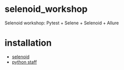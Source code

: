 # selenoid_workshop
Selenoid workshop: Pytest + Selene + Selenoid + Allure


# installation
- [selenoid](https://aerokube.com/cm/latest/#_quick_start_guide) 
- [python staff](https://medium.com/@briantorresgil/definitive-guide-to-python-on-mac-osx-65acd8d969d0)
